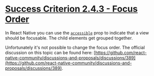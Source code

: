 # [Success Criterion 2.4.3 - Focus Order](https://www.w3.org/WAI/WCAG21/Understanding/focus-order.html)

In React Native you can use the [`accessible`](https://reactnative.dev/docs/accessibility#accessible) prop to indicate that a view should be focusable. The child elements get grouped together.

Unfortunately it's not possible to change the focus order. The official discussion on this topic can be found here: [https://github.com/react-native-community/discussions-and-proposals/discussions/389](https://github.com/react-native-community/discussions-and-proposals/discussions/389).
